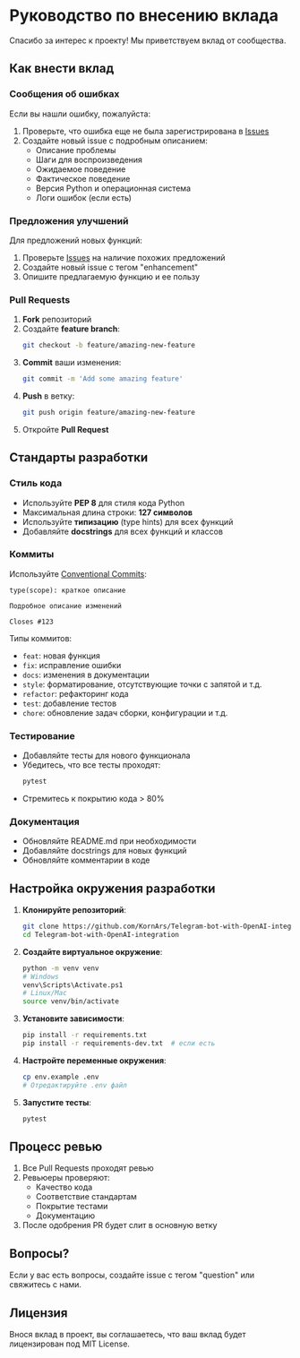 # Руководство по внесению вклада

Спасибо за интерес к проекту! Мы приветствуем вклад от сообщества.

## Как внести вклад

### Сообщения об ошибках

Если вы нашли ошибку, пожалуйста:

1. Проверьте, что ошибка еще не была зарегистрирована в [Issues](https://github.com/KornArs/Telegram-bot-with-OpenAI-integration/issues)
2. Создайте новый issue с подробным описанием:
   - Описание проблемы
   - Шаги для воспроизведения
   - Ожидаемое поведение
   - Фактическое поведение
   - Версия Python и операционная система
   - Логи ошибок (если есть)

### Предложения улучшений

Для предложений новых функций:

1. Проверьте [Issues](https://github.com/KornArs/Telegram-bot-with-OpenAI-integration/issues) на наличие похожих предложений
2. Создайте новый issue с тегом "enhancement"
3. Опишите предлагаемую функцию и ее пользу

### Pull Requests

1. **Fork** репозиторий
2. Создайте **feature branch**:
   ```bash
   git checkout -b feature/amazing-new-feature
   ```
3. **Commit** ваши изменения:
   ```bash
   git commit -m 'Add some amazing feature'
   ```
4. **Push** в ветку:
   ```bash
   git push origin feature/amazing-new-feature
   ```
5. Откройте **Pull Request**

## Стандарты разработки

### Стиль кода

- Используйте **PEP 8** для стиля кода Python
- Максимальная длина строки: **127 символов**
- Используйте **типизацию** (type hints) для всех функций
- Добавляйте **docstrings** для всех функций и классов

### Коммиты

Используйте [Conventional Commits](https://www.conventionalcommits.org/):

```
type(scope): краткое описание

Подробное описание изменений

Closes #123
```

Типы коммитов:
- `feat`: новая функция
- `fix`: исправление ошибки
- `docs`: изменения в документации
- `style`: форматирование, отсутствующие точки с запятой и т.д.
- `refactor`: рефакторинг кода
- `test`: добавление тестов
- `chore`: обновление задач сборки, конфигурации и т.д.

### Тестирование

- Добавляйте тесты для нового функционала
- Убедитесь, что все тесты проходят:
  ```bash
  pytest
  ```
- Стремитесь к покрытию кода > 80%

### Документация

- Обновляйте README.md при необходимости
- Добавляйте docstrings для новых функций
- Обновляйте комментарии в коде

## Настройка окружения разработки

1. **Клонируйте репозиторий**:
   ```bash
   git clone https://github.com/KornArs/Telegram-bot-with-OpenAI-integration.git
   cd Telegram-bot-with-OpenAI-integration
   ```

2. **Создайте виртуальное окружение**:
   ```bash
   python -m venv venv
   # Windows
   venv\Scripts\Activate.ps1
   # Linux/Mac
   source venv/bin/activate
   ```

3. **Установите зависимости**:
   ```bash
   pip install -r requirements.txt
   pip install -r requirements-dev.txt  # если есть
   ```

4. **Настройте переменные окружения**:
   ```bash
   cp env.example .env
   # Отредактируйте .env файл
   ```

5. **Запустите тесты**:
   ```bash
   pytest
   ```

## Процесс ревью

1. Все Pull Requests проходят ревью
2. Ревьюеры проверяют:
   - Качество кода
   - Соответствие стандартам
   - Покрытие тестами
   - Документацию
3. После одобрения PR будет слит в основную ветку

## Вопросы?

Если у вас есть вопросы, создайте issue с тегом "question" или свяжитесь с нами.

## Лицензия

Внося вклад в проект, вы соглашаетесь, что ваш вклад будет лицензирован под MIT License.
